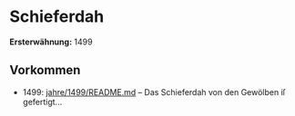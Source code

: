 # Schieferdah

**Ersterwähnung:** 1499

## Vorkommen
- 1499: [jahre/1499/README.md](../jahre/1499/README.md) – Das Schieferdah von den Gewölben iſ gefertigt...
